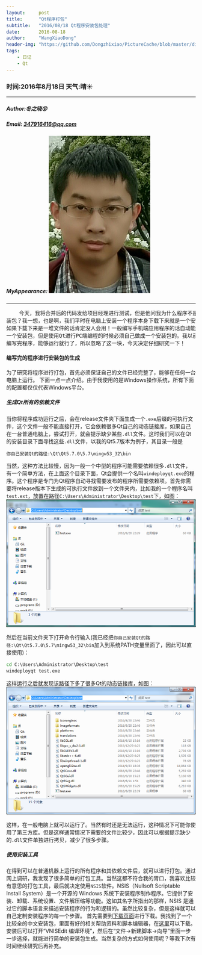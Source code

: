 ```yaml
---
layout:     post
title:      "Qt程序打包"
subtitle:   "2016/08/18 Qt程序安装包处理"
date:       2016-08-18
author:     "WangXiaoDong"
header-img: "https://github.com/Dongzhixiao/PictureCache/blob/master/diaryPic/20160818.jpg?raw=true"
tags:
    - 日记
    - Qt
---
```


### 时间:2016年8月18日 天气:晴:sunny:
-----
#####   Author:冬之晓:dizzy_face:
#####   Email: 347916416@qq.com
#####   MyAppearance: ![MyAppearance](https://github.com/Dongzhixiao/PictureCache/raw/master/MyPicture.JPG "我的头像")
----------

<pre>
    今天，我将合并后的代码发给项目经理进行测试，但是他问我为什么程序不是一个安
装包？我一想，也是啊，我们平时在电脑上安装一个程序本身下载下来就是一个安装包，
如果下载下来是一堆文件的话肯定没人会用！一般编写手机端应用程序的话自动能够生成
一个安装包，但是使用Qt进行PC端编程的时候必须自己做成一个安装包的。我以前都是
编写完程序，能够运行就行了，所以忽略了这一块，今天决定仔细研究一下！
</pre>

#### 编写完的程序进行安装包的生成

为了研究将程序进行打包，首先必须保证自己的文件已经完整了，能够在任何一台电脑上运行。
下面一点一点介绍。由于我使用的是Windows操作系统，所有下面的配置都仅仅代表Windows平台。

##### 生成Qt所有的依赖文件

当你将程序成功运行之后，会在release文件夹下面生成一个`.exe`后缀的可执行文件，这个文件一般不能直接打开，它会依赖很多Qt自己的动态链接库，如果自己在一台普通电脑上，尝试打开，就会提示缺少某些`.dll`文件。这时我们可以在Qt的安装目录下面寻找这些`.dll`文件，以我的Qt5.7版本为例子，其目录一般是

`你自己安装Qt的路径:\Qt\Qt5.7.0\5.7\mingw53_32\bin`

当然，这种方法比较慢，因为一般一个中型的程序可能需要依赖很多`.dll`文件，有一个简单方法，在上面这个目录下面，Qt会提供一个名叫`windeployqt.exe`的程序。这个程序是专门为Qt程序自动寻找需要发布的程序所需要依赖项。首先你需要将release版本下生成的可执行文件放到一个文件夹内，比如我的一个程序名叫`test.ext`，放置在路径`C:\Users\Administrator\Desktop\test`下，如图：![截图](https://github.com/Dongzhixiao/PictureCache/blob/master/diaryPic/testBefore.png "使用windeployqt前")


然后在当前文件夹下打开命令行输入(我已经把`你自己安装Qt的路径:\Qt\Qt5.7.0\5.7\mingw53_32\bin`加入到系统PATH变量里面了，因此可以直接使用)：

```bat
cd C:\Users\Administrator\Desktop\test
windeployqt test.exe
```

这样运行之后就发现该路径下多了很多Qt的动态链接库，如图：![截图](https://github.com/Dongzhixiao/PictureCache/blob/master/diaryPic/testAfter.png "使用windeployqt后")

这样，在一般电脑上就可以运行了。当然有时还是无法运行，这种情况下可能你使用了第三方库。但是这样通常情况下需要的文件比较少，因此可以根据提示缺少的`.dll`文件单独进行拷贝，减少了很多步骤。

##### 使用安装工具

在得到可以在普通机器上运行的所有程序和其依赖文件后，就可以进行打包。通过网上调研，我发现了很多简单的打包工具。当然这都不符合我的胃口，我喜欢比较有意思的打包工具，最后就决定使用`NSIS`软件。NSIS（Nullsoft Scriptable Install System）是一个开源的 Windows 系统下安装程序制作程序。它提供了安装、卸载、系统设置、文件解压缩等功能。这如其名字所指出的那样，NSIS 是通过它的脚本语言来描述安装程序的行为和逻辑的。虽然比较复杂，但是这样就可以自己定制安装程序的每一个步骤。
首先需要到[下载页面](http://nsis.sourceforge.net/Download "NSIS下载页面")进行下载。我找到了一个比较全的中文安装包，里面有好的相关帮助资料和脚本编辑器，在[这里](https://github.com/Dongzhixiao/PictureCache/blob/master/software/NSIS_发布软件工具.rar "中文安装包")可以下载。
安装后可以打开“VNISEdit 编译环境”，然后在“文件->新建脚本->向导”里面一步一步选择，就能进行简单的安装包生成。当然复杂的方式如何使用呢？等我下次有时间继续研究后再补充。
